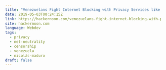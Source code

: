 ```yaml
---
title: "Venezuelans Fight Internet Blocking with Privacy Services like Startpage.com and DuckDuckGo"
date: 2019-05-03T00:24:15Z
link: https://hackernoon.com/venezuelans-fight-internet-blocking-with-privacy-services-like-startpage-com-and-duckduckgo-1229b5d9c92?source=rss----3a8144eabfe3---4
site: hackernoon.com
language: Webdev
tags:
  - privacy
  - net-neutrality
  - censorship
  - venezuela
  - nicolás-maduro
draft: false
---
```

